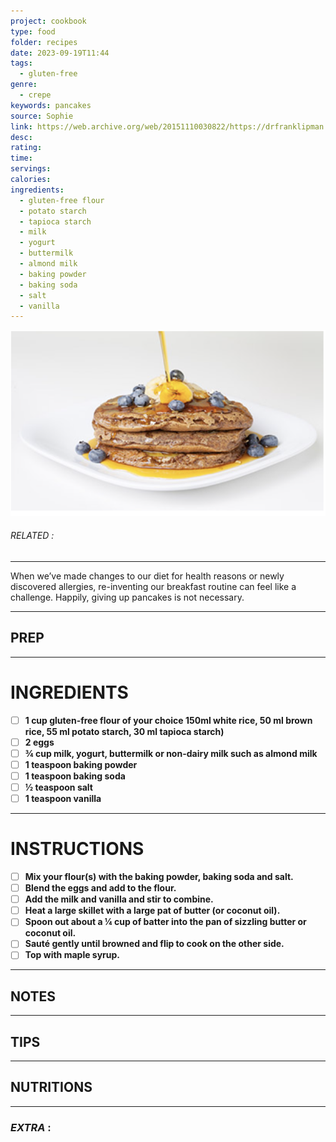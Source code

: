 ```yaml
---
project: cookbook
type: food
folder: recipes
date: 2023-09-19T11:44
tags:
  - gluten-free
genre:
  - crepe
keywords: pancakes
source: Sophie
link: https://web.archive.org/web/20151110030822/https://drfranklipman.com/easy-gluten-free-pancakes/
desc: 
rating: 
time: 
servings: 
calories: 
ingredients:
  - gluten-free flour
  - potato starch
  - tapioca starch
  - milk
  - yogurt
  - buttermilk
  - almond milk
  - baking powder
  - baking soda
  - salt
  - vanilla
---
```


![IMAGE](image_161.png)

###### *RELATED* : 
---
When we’ve made changes to our diet for health reasons or newly discovered allergies, re-inventing our breakfast routine can feel like a challenge. Happily, giving up pancakes is not necessary.

---
## PREP



---
# INGREDIENTS

- [ ] **1 cup gluten-free flour of your choice 150ml white rice, 50 ml brown rice, 55 ml potato starch, 30 ml tapioca starch)** 
- [ ] **2 eggs**
- [ ] **¾ cup milk, yogurt, buttermilk or non-dairy milk such as almond milk**
- [ ] **1 teaspoon baking powder**
- [ ] **1 teaspoon baking soda**
- [ ] **½ teaspoon salt**
- [ ] **1 teaspoon vanilla**

---
# INSTRUCTIONS

- [ ] **Mix your flour(s) with the baking powder, baking soda and salt.** 
- [ ] **Blend the eggs and add to the flour.** 
- [ ] **Add the milk and vanilla and stir to combine.**
- [ ] **Heat a large skillet with a large pat of butter (or coconut oil).**  
- [ ] **Spoon out about a ¼ cup of batter into the pan of sizzling butter or coconut oil.**
- [ ] **Sauté gently until browned and flip to cook on the other side.** 
- [ ] **Top with maple syrup.**

---
## NOTES



---
## TIPS



---
## NUTRITIONS



---
### *EXTRA* :




